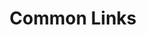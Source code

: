 ---
layout: links
title: Common Links
sections:
  resources:
    color: 
      button: c6c8d2
      standard: 1d192c
    categories:
      - name: General Platform One
        filter: General-Platform-One
        links:
          - title: Tron IL4 Confluence
            filter: "tron-il4-confluence"
            link: https://confluence.collab.cdl.af.mil/display/TRON/Tron
            description: >
              Go here to learn more about P1 and associated value streams.
          - title: Jira Service Desk
            filter: Jira-Service-Desk
            link: https://jira.il2.dsop.io/servicedesk/customer/portal/1/group/38?groupId=38
            description: > 
              Go here to to submit a request to the Platform One helpdesk for things like Pipeline Creation, DevSecOps Support, Platform Feature Requests, Confluence spaces, Jira spaces, and Mattermost Teams.
          - title: P1 Self-Serve Content
            filter: P1-Self-Serve-Content
            link: https://auth.galvanize.com/register?uid=fbc9761c8f97c752ea
            description: > 
              Go here to run through a quick online course describing Platform One and the Continuous Authority to Operate.
      - name: FOUO/CUI Enterprise Collaboration on Platform One
        filter: fouo-collab
        links:
          - title: Mattermost (FOUO)
            filter: Mattermost-fouo
            link: https://chat.collab.cdl.af.mil/
            description: >
              FOUO and CUI-approved mattermost chat instance (impact level 4)
          - title: Jira (FOUO)
            filter: jira-fouo
            link: https://jira.collab.cdl.af.mil/
            description: > 
              FOUO and CUI-approved Jira instance (impact level 4)
          - title: Confluence (FOUO)
            filter: confluence-fouo
            link: https://confluence.collab.cdl.af.mil/
            description: > 
              FOUO and CUI-approved Confluence instance (impact level 4)
      - name: Publically Releasable Enterprise Collaboration on Platform One
        filter: public-collab
        links:
          - title: Mattermost
            filter: Mattermost-public
            link: https://chat.il2.dsop.io/
            description: >
              Publically releasable Mattermost chat instance (impact level 2)
          - title: Jira
            filter: jira-public
            link: https://jira.il2.dsop.io/
            description: > 
              Publically releasable Jira instance at (impact level 2)
          - title: Confluence
            filter: confluence-public
            link: https://confluence.il2.dsop.io/
            description: > 
              Publically releasable Confluence instance at (impact level 2)
---